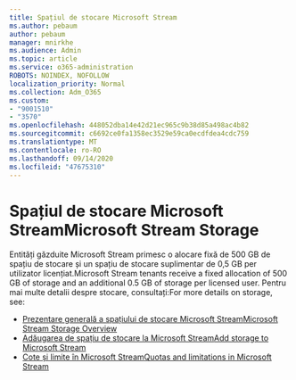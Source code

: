 ```yaml
---
title: Spațiul de stocare Microsoft Stream
ms.author: pebaum
author: pebaum
manager: mnirkhe
ms.audience: Admin
ms.topic: article
ms.service: o365-administration
ROBOTS: NOINDEX, NOFOLLOW
localization_priority: Normal
ms.collection: Adm_O365
ms.custom:
- "9001510"
- "3570"
ms.openlocfilehash: 448052dba14e42d21ec965c9b38d85a498ac4b82
ms.sourcegitcommit: c6692ce0fa1358ec3529e59ca0ecdfdea4cdc759
ms.translationtype: MT
ms.contentlocale: ro-RO
ms.lasthandoff: 09/14/2020
ms.locfileid: "47675310"
---
```

# <a name="microsoft-stream-storage"></a><span data-ttu-id="afd82-102">Spațiul de stocare Microsoft Stream</span><span class="sxs-lookup"><span data-stu-id="afd82-102">Microsoft Stream Storage</span></span>

<span data-ttu-id="afd82-103">Entități găzduite Microsoft Stream primesc o alocare fixă de 500 GB de spațiu de stocare și un spațiu de stocare suplimentar de 0,5 GB per utilizator licențiat.</span><span class="sxs-lookup"><span data-stu-id="afd82-103">Microsoft Stream tenants receive a fixed allocation of 500 GB of storage and an additional 0.5 GB of storage per licensed user.</span></span>
<span data-ttu-id="afd82-104">Pentru mai multe detalii despre stocare, consultați:</span><span class="sxs-lookup"><span data-stu-id="afd82-104">For more details on storage, see:</span></span>

- [<span data-ttu-id="afd82-105">Prezentare generală a spațiului de stocare Microsoft Stream</span><span class="sxs-lookup"><span data-stu-id="afd82-105">Microsoft Stream Storage Overview</span></span>](https://docs.microsoft.com/stream/license-overview#storage)
- [<span data-ttu-id="afd82-106">Adăugarea de spațiu de stocare la Microsoft Stream</span><span class="sxs-lookup"><span data-stu-id="afd82-106">Add storage to Microsoft Stream</span></span>](https://docs.microsoft.com/stream/storage-add-on)
- [<span data-ttu-id="afd82-107">Cote și limite în Microsoft Stream</span><span class="sxs-lookup"><span data-stu-id="afd82-107">Quotas and limitations in Microsoft Stream</span></span>](https://docs.microsoft.com/stream/quotas-and-limitations)
